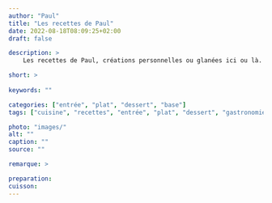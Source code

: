 ```yaml
---
author: "Paul"
title: "Les recettes de Paul"
date: 2022-08-18T08:09:25+02:00
draft: false

description: >
    Les recettes de Paul, créations personnelles ou glanées ici ou là.

short: >
    
keywords: ""

categories: ["entrée", "plat", "dessert", "base"]
tags: ["cuisine", "recettes", "entrée", "plat", "dessert", "gastronomie", "paul"]

photo: "images/"
alt: ""
caption: ""
source: ""

remarque: >

preparation: 
cuisson: 
---
```

